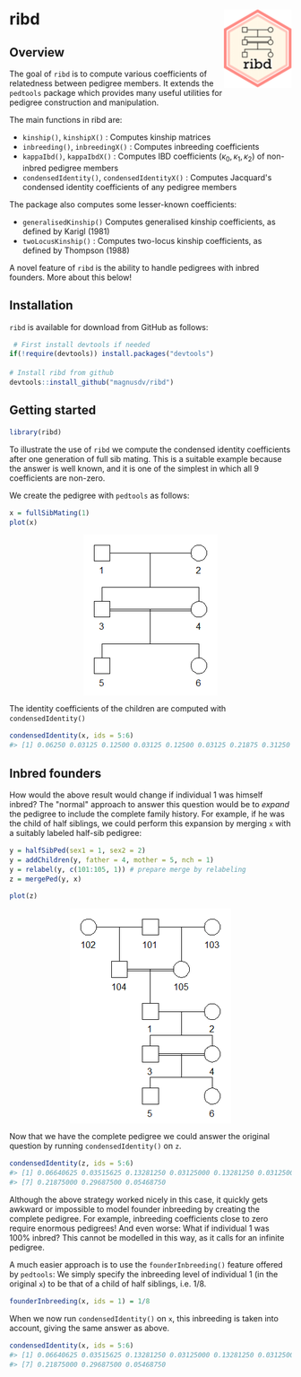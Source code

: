 <!-- README.md is generated from README.Rmd. Please edit that file -->
ribd <img src="man/figures/logo.png" align="right" height=140/>
===============================================================

Overview
--------

The goal of `ribd` is to compute various coefficients of relatedness between pedigree members. It extends the `pedtools` package which provides many useful utilities for pedigree construction and manipulation.

The main functions in ribd are:

-   `kinship()`, `kinshipX()` : Computes kinship matrices
-   `inbreeding()`, `inbreedingX()` : Computes inbreeding coefficients
-   `kappaIbd()`, `kappaIbdX()` : Computes IBD coefficients (*κ*<sub>0</sub>, *κ*<sub>1</sub>, *κ*<sub>2</sub>) of non-inbred pedigree members
-   `condensedIdentity()`, `condensedIdentityX()` : Computes Jacquard's condensed identity coefficients of any pedigree members

The package also computes some lesser-known coefficients:

-   `generalisedKinship()` Computes generalised kinship coefficients, as defined by Karigl (1981)
-   `twoLocusKinship()` : Computes two-locus kinship coefficients, as defined by Thompson (1988)

A novel feature of `ribd` is the ability to handle pedigrees with inbred founders. More about this below!

Installation
------------

`ribd` is available for download from GitHub as follows:

``` r
 # First install devtools if needed
if(!require(devtools)) install.packages("devtools")

# Install ribd from github
devtools::install_github("magnusdv/ribd")
```

Getting started
---------------

``` r
library(ribd)
```

To illustrate the use of `ribd` we compute the condensed identity coefficients after one generation of full sib mating. This is a suitable example because the answer is well known, and it is one of the simplest in which all 9 coefficients are non-zero.

We create the pedigree with `pedtools` as follows:

``` r
x = fullSibMating(1)
plot(x)
```

<img src="man/figures/README-sibs-1.png" style="display: block; margin: auto;" />

The identity coefficients of the children are computed with `condensedIdentity()`

``` r
condensedIdentity(x, ids = 5:6)
#> [1] 0.06250 0.03125 0.12500 0.03125 0.12500 0.03125 0.21875 0.31250 0.06250
```

Inbred founders
---------------

How would the above result would change if individual 1 was himself inbred? The "normal" approach to answer this question would be to *expand* the pedigree to include the complete family history. For example, if he was the child of half siblings, we could perform this expansion by merging `x` with a suitably labeled half-sib pedigree:

``` r
y = halfSibPed(sex1 = 1, sex2 = 2)
y = addChildren(y, father = 4, mother = 5, nch = 1)
y = relabel(y, c(101:105, 1)) # prepare merge by relabeling
z = mergePed(y, x)
```

``` r
plot(z)
```

<img src="man/figures/README-sibs-extended-1.png" style="display: block; margin: auto;" />

Now that we have the complete pedigree we could answer the original question by running `condensedIdentity()` on `z`.

``` r
condensedIdentity(z, ids = 5:6)
#> [1] 0.06640625 0.03515625 0.13281250 0.03125000 0.13281250 0.03125000
#> [7] 0.21875000 0.29687500 0.05468750
```

Although the above strategy worked nicely in this case, it quickly gets awkward or impossible to model founder inbreeding by creating the complete pedigree. For example, inbreeding coefficients close to zero require enormous pedigrees! And even worse: What if individual 1 was 100% inbred? This cannot be modelled in this way, as it calls for an infinite pedigree.

A much easier approach is to use the `founderInbreeding()` feature offered by `pedtools`: We simply specify the inbreeding level of individual 1 (in the original `x`) to be that of a child of half siblings, i.e. 1/8.

``` r
founderInbreeding(x, ids = 1) = 1/8
```

When we now run `condensedIdentity()` on `x`, this inbreeding is taken into account, giving the same answer as above.

``` r
condensedIdentity(x, ids = 5:6)
#> [1] 0.06640625 0.03515625 0.13281250 0.03125000 0.13281250 0.03125000
#> [7] 0.21875000 0.29687500 0.05468750
```
